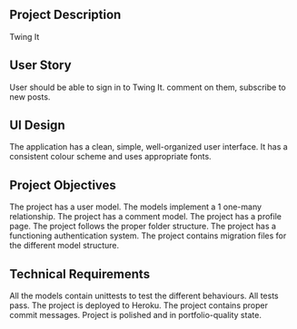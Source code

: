 ## Project Description

Twing It

## User Story

User should be able to sign in to Twing It. 
comment on them, subscribe to new posts.

## UI Design
The application has a clean, simple, well-organized user interface.
It has a consistent colour scheme and uses appropriate fonts.

## Project Objectives
The project has a user model.
The models implement a 1 one-many relationship.
The project has a comment model.
The project has a profile page.
The project follows the proper folder structure.
The project has a functioning authentication system.
The project contains migration files for the different model structure.

## Technical Requirements

All the models contain unittests to test the different behaviours. All tests pass.
The project is deployed to Heroku.
The project contains proper commit messages.
Project is polished and in portfolio-quality state.
